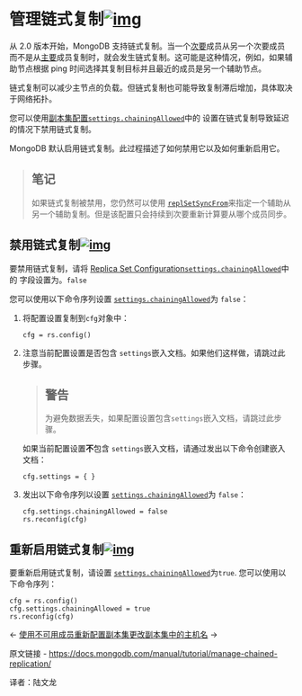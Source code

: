 # 管理链式复制[![img](https://www.mongodb.com/docs/manual/assets/link.svg)](https://www.mongodb.com/docs/manual/tutorial/manage-chained-replication/#manage-chained-replication)

从 2.0 版本开始，MongoDB 支持链式复制。当一个[次要](https://www.mongodb.com/docs/manual/reference/glossary/#std-term-secondary)成员从另一个次要成员而不是从[主要](https://www.mongodb.com/docs/manual/reference/glossary/#std-term-primary)成员复制时，就会发生链式复制。这可能是这种情况，例如，如果辅助节点根据 ping 时间选择其复制目标并且最近的成员是另一个辅助节点。

链式复制可以减少主节点的负载。但链式复制也可能导致复制滞后增加，具体取决于网络拓扑。

您可以使用[副本集配置](https://www.mongodb.com/docs/manual/reference/replica-configuration/)[`settings.chainingAllowed`](https://www.mongodb.com/docs/manual/reference/replica-configuration/#mongodb-rsconf-rsconf.settings.chainingAllowed)中的 设置在链式复制导致延迟的情况下禁用链式复制。

MongoDB 默认启用链式复制。此过程描述了如何禁用它以及如何重新启用它。

>## 笔记
>
>如果链式复制被禁用，您仍然可以使用 [`replSetSyncFrom`](https://www.mongodb.com/docs/manual/reference/command/replSetSyncFrom/#mongodb-dbcommand-dbcmd.replSetSyncFrom)来指定一个辅助从另一个辅助复制。但是该配置只会持续到次要重新计算要从哪个成员同步。



## 禁用链式复制[![img](https://www.mongodb.com/docs/manual/assets/link.svg)](https://www.mongodb.com/docs/manual/tutorial/manage-chained-replication/#disable-chained-replication)

要禁用链式复制，请将 [Replica Set Configuration](https://www.mongodb.com/docs/manual/reference/replica-configuration/)[`settings.chainingAllowed`](https://www.mongodb.com/docs/manual/reference/replica-configuration/#mongodb-rsconf-rsconf.settings.chainingAllowed)中的 字段设置为。`false`

您可以使用以下命令序列设置 [`settings.chainingAllowed`](https://www.mongodb.com/docs/manual/reference/replica-configuration/#mongodb-rsconf-rsconf.settings.chainingAllowed)为 `false`：

1. 将配置设置复制到`cfg`对象中：

   ```
   cfg = rs.config()
   ```

   

2. 注意当前配置设置是否包含 `settings`嵌入文档。如果他们这样做，请跳过此步骤。

   

   >## 警告
   >
   >为避免数据丢失，如果配置设置包含`settings`嵌入文档，请跳过此步骤。

   

   如果当前配置设置**不**包含 `settings`嵌入文档，请通过发出以下命令创建嵌入文档：

   ```
   cfg.settings = { }
   ```

   

3. 发出以下命令序列以设置 [`settings.chainingAllowed`](https://www.mongodb.com/docs/manual/reference/replica-configuration/#mongodb-rsconf-rsconf.settings.chainingAllowed)为 `false`：

   ```
   cfg.settings.chainingAllowed = false
   rs.reconfig(cfg)
   ```

   

## 重新启用链式复制[![img](https://www.mongodb.com/docs/manual/assets/link.svg)](https://www.mongodb.com/docs/manual/tutorial/manage-chained-replication/#re-enable-chained-replication)

要重新启用链式复制，请设置 [`settings.chainingAllowed`](https://www.mongodb.com/docs/manual/reference/replica-configuration/#mongodb-rsconf-rsconf.settings.chainingAllowed)为`true`. 您可以使用以下命令序列：

```
cfg = rs.config()
cfg.settings.chainingAllowed = true
rs.reconfig(cfg)
```



←  [使用不可用成员重新配置副本集](https://www.mongodb.com/docs/manual/tutorial/reconfigure-replica-set-with-unavailable-members/)[更改副本集中的主机名](https://www.mongodb.com/docs/manual/tutorial/change-hostnames-in-a-replica-set/) →	

原文链接 - https://docs.mongodb.com/manual/tutorial/manage-chained-replication/ 

译者：陆文龙

